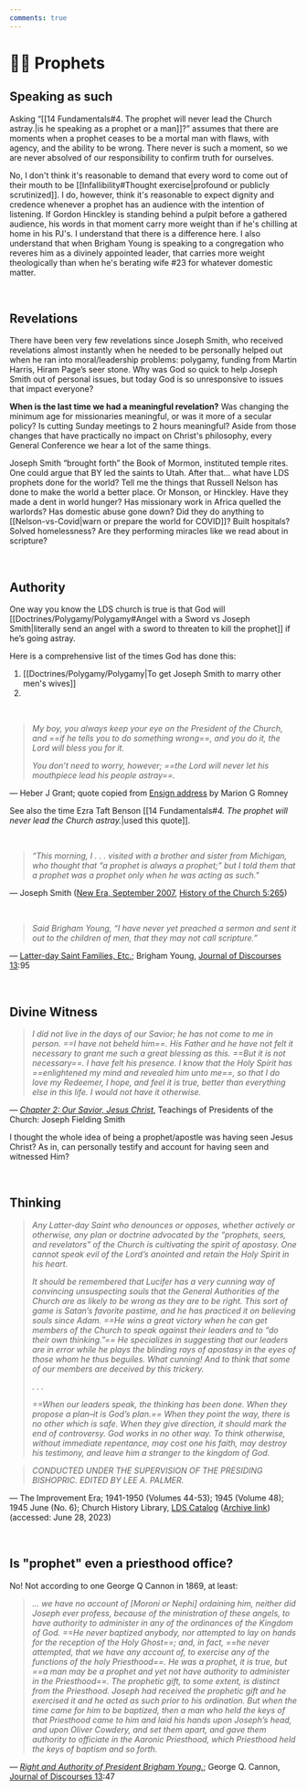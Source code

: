 ```yaml
---
comments: true
---
```

# 👨‍💼 Prophets
## Speaking as such
Asking “[[14 Fundamentals#4. The prophet will never lead the Church astray.|is he speaking as a prophet or a man]]?” assumes that there are moments when a prophet ceases to be a mortal man with flaws, with agency, and the ability to be wrong. There never is such a moment, so we are never absolved of our responsibility to confirm truth for ourselves.

No, I don't think it's reasonable to demand that every word to come out of their mouth to be [[Infallibility#Thought exercise|profound or publicly scrutinized]]. I do, however, think it's reasonable to expect dignity and credence whenever a prophet has an audience with the intention of listening. If Gordon Hinckley is standing behind a pulpit before a gathered audience, his words in that moment carry more weight than if he's chilling at home in his PJ's. I understand that there is a difference here. I also understand that when Brigham Young is speaking to a congregation who reveres him as a divinely appointed leader, that carries more weight theologically than when he's berating wife #23 for whatever domestic matter.

&nbsp;

## Revelations
There have been very few revelations since Joseph Smith, who received revelations almost instantly when he needed to be personally helped out when he ran into moral/leadership problems: polygamy, funding from Martin Harris, Hiram Page’s seer stone. Why was God so quick to help Joseph Smith out of personal issues, but  today God is so unresponsive to issues that impact everyone?

**When is the last time we had a meaningful revelation?** Was changing the minimum age for missionaries meaningful, or was it more of a secular policy? Is cutting Sunday meetings to 2 hours meaningful? Aside from those changes that have practically no impact on Christ's philosophy, every General Conference we hear a lot of the same things.

Joseph Smith “brought forth” the Book of Mormon, instituted temple rites. One could argue that BY led the saints to Utah. After that… what have LDS prophets done for the world? Tell me the things that Russell Nelson has done to make the world a better place. Or Monson, or Hinckley. Have they made a dent in world hunger? Has missionary work in Africa quelled the warlords? Has domestic abuse gone down? Did they do anything to [[Nelson-vs-Covid|warn or prepare the world for COVID]]? Built hospitals? Solved homelessness? Are they performing miracles like we read about in scripture?

&nbsp;

## Authority
One way you know the LDS church is true is that God will [[Doctrines/Polygamy/Polygamy#Angel with a Sword vs Joseph Smith|literally send an angel with a sword to threaten to kill the prophet]] if he’s going astray.

Here is a comprehensive list of the times God has done this:

1. [[Doctrines/Polygamy/Polygamy|To get Joseph Smith to marry other men's wives]]
2. &nbsp;

&nbsp;

> *My boy, you always keep your eye on the President of the Church, and ==if he tells you to do something wrong==, and you do it, the Lord will bless you for it.*
>
> *You don’t need to worry, however; ==the Lord will never let his mouthpiece lead his people astray==.*

— Heber J Grant; quote copied from [Ensign address](https://www.churchofjesuschrist.org/study/ensign/1972/07/the-covenant-of-the-priesthood?lang=eng) by Marion G Romney

See also the time Ezra Taft Benson [[14 Fundamentals#*4. The prophet will never lead the Church astray.*|used this quote]].

&nbsp;

> *“This morning, I . . . visited with a brother and sister from Michigan, who thought that “a prophet is always a prophet;” but I told them that a prophet was a prophet only when he was acting as such."*

— Joseph Smith ([New Era, September 2007](https://www.churchofjesuschrist.org/study/new-era/2007/09/ordinary-men-extraordinary-callings?lang=eng&id=p11#p11), [History of the Church 5:265](https://archive.org/details/history-of-the-church-volume-5/page/258/mode/2up?view=theater&q=%22a+prophet+is+always+a+prophet%22))

&nbsp;

> _Said Brigham Young, “I have never yet preached a sermon and sent it out to the children of men, that they may not call scripture.”_

— [Latter-day Saint Families, Etc.](https://scriptures.byu.edu/#0651617b8:t1fbdd:j13); Brigham Young, [Journal of Discourses 13](https://scriptures.byu.edu/jod/pdf/JoD13/JoD13.pdf):95

&nbsp;

## Divine Witness
> *I did not live in the days of our Savior; he has not come to me in person. ==I have not beheld him==. His Father and he have not felt it necessary to grant me such a great blessing as this. ==But it is not necessary==. I have felt his presence. I know that the Holy Spirit has ==enlightened my mind and revealed him unto me==, so that I do love my Redeemer, I hope, and feel it is true, better than everything else in this life. I would not have it otherwise.*

— *[Chapter 2: Our Savior, Jesus Christ](https://www.churchofjesuschrist.org/study/manual/teachings-of-presidents-of-the-church-joseph-fielding-smith/chapter-2-our-savior-jesus-christ?lang=eng&id=p3#p3)*, Teachings of Presidents of the Church: Joseph Fielding Smith

I thought the whole idea of being a prophet/apostle was having seen Jesus Christ? As in, can personally testify and account for having seen and witnessed Him?

&nbsp;

## Thinking
> *Any Latter-day Saint who denounces or opposes, whether actively or otherwise, any plan or doctrine advocated by the “prophets, seers, and revelators” of the Church is cultivating the spirit of apostasy. One cannot speak evil of the Lord’s anointed and retain the Holy Spirit in his heart.*
>
> *It should be remembered that Lucifer has a very cunning way of convincing unsuspecting souls that the General Authorities of the Church are as likely to be wrong as they are to be right. This sort of game is Satan’s favorite pastime, and he has practiced it on believing souls since Adam. ==He wins a great victory when he can get members of the Church to speak against their leaders and to “do their own thinking.”== He specializes in suggesting that our leaders are in error while he plays the blinding rays of apostasy in the eyes of those whom he thus beguiles. What cunning! And to think that some of our members are deceived by this trickery.*
>
> _. . ._
>
> *==When our leaders speak, the thinking has been done. When they propose a plan–it is God’s plan.== When they point the way, there is no other which is safe. When they give direction, it should mark the end of controversy. God works in no other way. To think otherwise, without immediate repentance, may cost one his faith, may destroy his testimony, and leave him a stranger to the kingdom of God.*

> _CONDUCTED UNDER THE SUPERVISION OF THE PRESIDING BISHOPRIC. EDITED BY LEE A. PALMER._

— The Improvement Era; 1941-1950 (Volumes 44-53); 1945 (Volume 48); 1945 June (No. 6); Church History Library, [LDS Catalog](https://catalog.churchofjesuschrist.org/assets/082ccb85-bae0-437b-9575-628ae039f9cd/0/0?lang=eng) ([Archive link](https://archive.org/details/improvementera4806unse/page/354/mode/1up?view=theater)) (accessed: June 28, 2023)

&nbsp;

## Is "prophet" even a priesthood office?
No! Not according to one George Q Cannon in 1869, at least:

> *... we have no account of [Moroni or Nephi] ordaining him, neither did Joseph ever profess, because of the ministration of these angels, to have authority to administer in any of the ordinances of the Kingdom of God. ==He never baptized anybody, nor attempted to lay on hands for the reception of the Holy Ghost==; and, in fact, ==he never attempted, that we have any account of, to exercise any of the functions of the holy Priesthood==. He was a prophet, it is true, but ==a man may be a prophet and yet not have authority to administer in the Priesthood==. The prophetic gift, to some extent, is distinct from the Priesthood. Joseph had received the prophetic gift and he exercised it and he acted as such prior to his ordination. But when the time came for him to be baptized, then a man who held the keys of that Priesthood came to him and laid his hands upon Joseph’s head, and upon Oliver Cowdery, and set them apart, and gave them authority to officiate in the Aaronic Priesthood, which Priesthood held the keys of baptism and so forth.*

— *[Right and Authority of President Brigham Young.](https://scriptures.byu.edu/#0651617b8:t1fbd8:j13)*; George Q. Cannon, [Journal of Discourses 13](https://scriptures.byu.edu/jod/pdf/JoD13/JoD13.pdf):47
